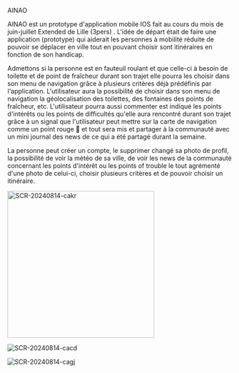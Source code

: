AINAO


AINAO est un prototype d'application mobile IOS fait au cours du mois de juin-juillet Extended de Lille (3pers) . 
L'idée de départ était de faire une application (prototype) qui aiderait les personnes à mobilité réduite de pouvoir se déplacer en ville tout en pouvant choisir sont itinéraires en fonction de son handicap.

Admettons si la personne est en fauteuil roulant et que celle-ci à besoin de toilette et de point de fraîcheur durant son trajet elle pourra les choisir dans son menu de navigation grâce à plusieurs critères déjà prédéfinis par l'application. 
L'utilisateur aura la possibilité de choisir dans son menu de navigation la géolocalisation des toilettes, des fontaines des points de fraîcheur, etc. 
L'utilisateur pourra aussi commenter est indiqué les points d'intérêts ou les points de difficultés qu'elle aura rencontré durant son trajet grâce à un signal que l'utilisateur peut mettre sur la carte de navigation comme un point rouge 🔴 et tout sera mis et partager à la communauté avec un mini journal des news de ce qui a été partagé durant la semaine. 

La personne peut créer un compte, le supprimer changé sa photo de profil, la possibilité de voir la météo de sa ville, de voir les news de la communauté concernant les points d'intérêt ou les points of trouble le tout agrémenté d'une photo de celui-ci, choisir plusieurs critères et de pouvoir choisir un itinéraire. 


<img width="329" alt="SCR-20240814-cakr" src="https://github.com/user-attachments/assets/3f41e6a3-1875-4d7b-88cc-8a21cc57e686">



![SCR-20240814-cacd](https://github.com/user-attachments/assets/b109ae38-6001-44d9-85b5-735208c8c80a)





![SCR-20240814-cagj](https://github.com/user-attachments/assets/6237cad1-573c-4a56-99c9-9acd4cd2dd38)














